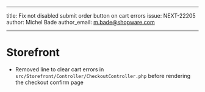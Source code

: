 ---
title: Fix not disabled submit order button on cart errors
issue: NEXT-22205
author: Michel Bade
author_email: m.bade@shopware.com
___
# Storefront
* Removed line to clear cart errors in `src/Storefront/Controller/CheckoutController.php` before rendering the checkout confirm page
